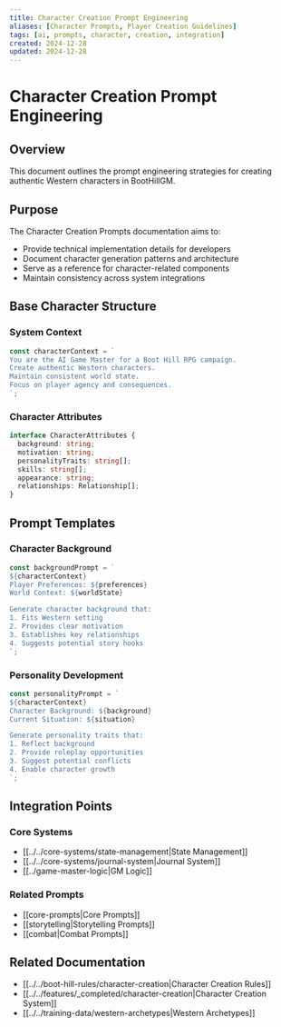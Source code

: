 ```yaml
---
title: Character Creation Prompt Engineering
aliases: [Character Prompts, Player Creation Guidelines]
tags: [ai, prompts, character, creation, integration]
created: 2024-12-28
updated: 2024-12-28
---
```


# Character Creation Prompt Engineering

## Overview
This document outlines the prompt engineering strategies for creating authentic Western characters in BootHillGM.

## Purpose
The Character Creation Prompts documentation aims to:
- Provide technical implementation details for developers
- Document character generation patterns and architecture
- Serve as a reference for character-related components
- Maintain consistency across system integrations

## Base Character Structure

### System Context
```typescript
const characterContext = `
You are the AI Game Master for a Boot Hill RPG campaign.
Create authentic Western characters.
Maintain consistent world state.
Focus on player agency and consequences.
`;
```

### Character Attributes
```typescript
interface CharacterAttributes {
  background: string;
  motivation: string;
  personalityTraits: string[];
  skills: string[];
  appearance: string;
  relationships: Relationship[];
}
```

## Prompt Templates

### Character Background
```typescript
const backgroundPrompt = `
${characterContext}
Player Preferences: ${preferences}
World Context: ${worldState}

Generate character background that:
1. Fits Western setting
2. Provides clear motivation
3. Establishes key relationships
4. Suggests potential story hooks
`;
```

### Personality Development
```typescript
const personalityPrompt = `
${characterContext}
Character Background: ${background}
Current Situation: ${situation}

Generate personality traits that:
1. Reflect background
2. Provide roleplay opportunities
3. Suggest potential conflicts
4. Enable character growth
`;
```

## Integration Points

### Core Systems
- [[../../core-systems/state-management|State Management]]
- [[../../core-systems/journal-system|Journal System]]
- [[../game-master-logic|GM Logic]]

### Related Prompts
- [[core-prompts|Core Prompts]]
- [[storytelling|Storytelling Prompts]]
- [[combat|Combat Prompts]]

## Related Documentation
- [[../../boot-hill-rules/character-creation|Character Creation Rules]]
- [[../../features/_completed/character-creation|Character Creation System]]
- [[../../training-data/western-archetypes|Western Archetypes]]
